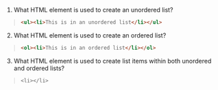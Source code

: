1. What HTML element is used to create an unordered list?
> ```html
> <ul><li>This is in an unordered list</li></ul>
> ```
2. What HTML element is used to create an ordered list?
> ```html
> <ol><li>This is in an ordered list</li></ol>
> ```
3. What HTML element is used to create list items within both unordered and ordered lists?
> `<li></li> `
